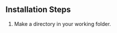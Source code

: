 <h2>Installation Steps</h2>
<ol>
    <li>
        Make a directory in your working folder.
    </li>
</ol>
